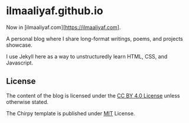 # ilmaaliyaf.github.io
Now in [ilmaaliyaf.com][https://ilmaaliyaf.com].

A personal blog where I share long-format writings, poems, and projects showcase.

I use Jekyll here as a way to unstructuredly learn HTML, CSS, and Javascript.



## License

The content of the blog is licensed under the [CC BY 4.0 License](https://creativecommons.org/licenses/by/4.0/) unless otherwise stated.

The Chirpy template is published under [MIT][mit] License.

[gem]: https://rubygems.org/gems/jekyll-theme-chirpy
[chirpy]: https://github.com/cotes2020/jekyll-theme-chirpy/
[use-template]: https://github.com/cotes2020/chirpy-starter/generate
[CD]: https://en.wikipedia.org/wiki/Continuous_deployment
[mit]: https://github.com/cotes2020/chirpy-starter/blob/master/LICENSE